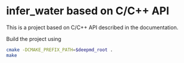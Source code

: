 # infer_water based on C/C++ API

This is a project based on C/C++ API described in the documentation.

Build the project using

```sh
cmake -DCMAKE_PREFIX_PATH=$deepmd_root .
make
```
